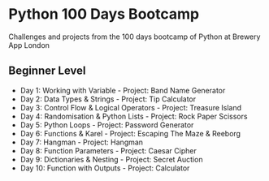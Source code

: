 # Python 100 Days Bootcamp
Challenges and projects from the 100 days bootcamp of Python at Brewery App London 

## Beginner Level
- Day 1: Working with Variable - Project: Band Name Generator
- Day 2: Data Types & Strings - Project: Tip Calculator
- Day 3: Control Flow & Logical Operators - Project: Treasure Island
- Day 4: Randomisation & Python Lists - Project: Rock Paper Scissors
- Day 5: Python Loops - Project: Password Generator
- Day 6: Functions & Karel - Project: Escaping The Maze & Reeborg
- Day 7: Hangman - Project: Hangman
- Day 8: Function Parameters - Project: Caesar Cipher
- Day 9: Dictionaries & Nesting - Project: Secret Auction
- Day 10: Function with Outputs - Project: Calculator
